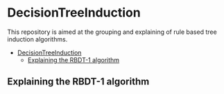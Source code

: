 # DecisionTreeInduction

This repository is aimed at the grouping and explaining of rule based tree induction algorithms.

- [DecisionTreeInduction](#decisiontreeinduction)
  - [Explaining the RBDT-1 algorithm](#explaining-the-rbdt-1-algorithm)

## Explaining the RBDT-1 algorithm
